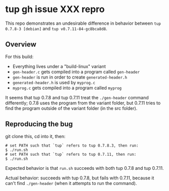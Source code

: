 # tup gh issue XXX repro

This repo demonstrates an undesirable difference in behavior between `tup 0.7.8-3 [debian]` and `tup v0.7.11-84-gc8bca8d8`.

## Overview

For this build:

- Everything lives under a "build-linux" variant
- `gen-header.c` gets compiled into a program called `gen-header`
- `gen-header` is run in order to create `generated-header.h`
- `generated-header.h` is used by `myprog.c`
- `myprog.c` gets compiled into a program called `myprog`

It seems that tup 0.7.8 and tup 0.7.11 treat the `./gen-header` command differently; 0.7.8 uses the program from the variant folder, but 0.7.11 tries to find the program outside of the variant folder (in the src folder).

## Reproducing the bug

git clone this, cd into it, then:

```
# set PATH such that `tup` refers to tup 0.7.8.3, then run:
$ ./run.sh
# set PATH such that `tup` refers to tup 0.7.11, then run:
$ ./run.sh
```

Expected behavior is that `run.sh` succeeds with both tup 0.7.8 and tup 0.7.11.

Actual behavior: succeeds with tup 0.7.8, but fails with 0.7.11, because it can't find `./gen-header` (when it attempts to run the command).
